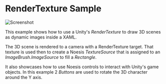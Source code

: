 # RenderTexture Sample

![Screenshot](https://github.com/Noesis/Noesis.github.io/blob/master/NoesisGUI/Samples/RenderTexture/Screenshot.png)

This example shows how to use a Unity's *RenderTexture* to draw 3D scenes as dynamic images inside a XAML.

The 3D scene is rendered to a camera with a RenderTexture target. That texture is used then to create a Noesis *TextureSource* that is assigned to an *ImageBrush.ImageSource* to fill a *Rectangle*.

It also showcases how to use Noesis controls to interact with Unity's game objects. In this example 2 *Buttons* are used to rotate the 3D character around the Y axis.


